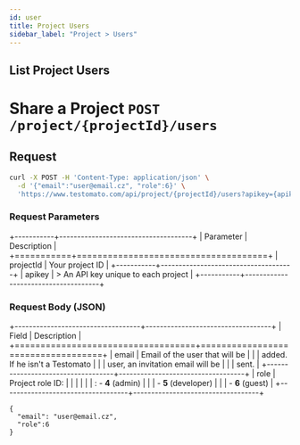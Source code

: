 ```yaml
---
id: user
title: Project Users
sidebar_label: "Project > Users"
---
```


## List Project Users 

Share a Project `POST /project/{projectId}/users`
=================================================

Request
-------

```bash
curl -X POST -H 'Content-Type: application/json' \
  -d '{"email":"user@email.cz", "role":6}' \
  'https://www.testomato.com/api/project/{projectId}/users?apikey={apikey}'
```

### Request Parameters

+-----------+-------------------------------------+
| Parameter | Description                         |
+===========+=====================================+
| projectId | Your project ID                     |
+-----------+-------------------------------------+
| apikey    | > An API key unique to each project |
+-----------+-------------------------------------+

### Request Body (JSON)

+-----------------------------------+-----------------------------------+
| Field                             | Description                       |
+===================================+===================================+
| email                             | Email of the user that will be    |
|                                   | added. If he isn\'t a Testomato   |
|                                   | user, an invitation email will be |
|                                   | sent.                             |
+-----------------------------------+-----------------------------------+
| role                              | Project role ID:                  |
|                                   |                                   |
|                                   | :   -   **4** (admin)             |
|                                   |     -   **5** (developer)         |
|                                   |     -   **6** (guest)             |
+-----------------------------------+-----------------------------------+

``` {.json}
{
  "email": "user@email.cz",
  "role":6
}
```

